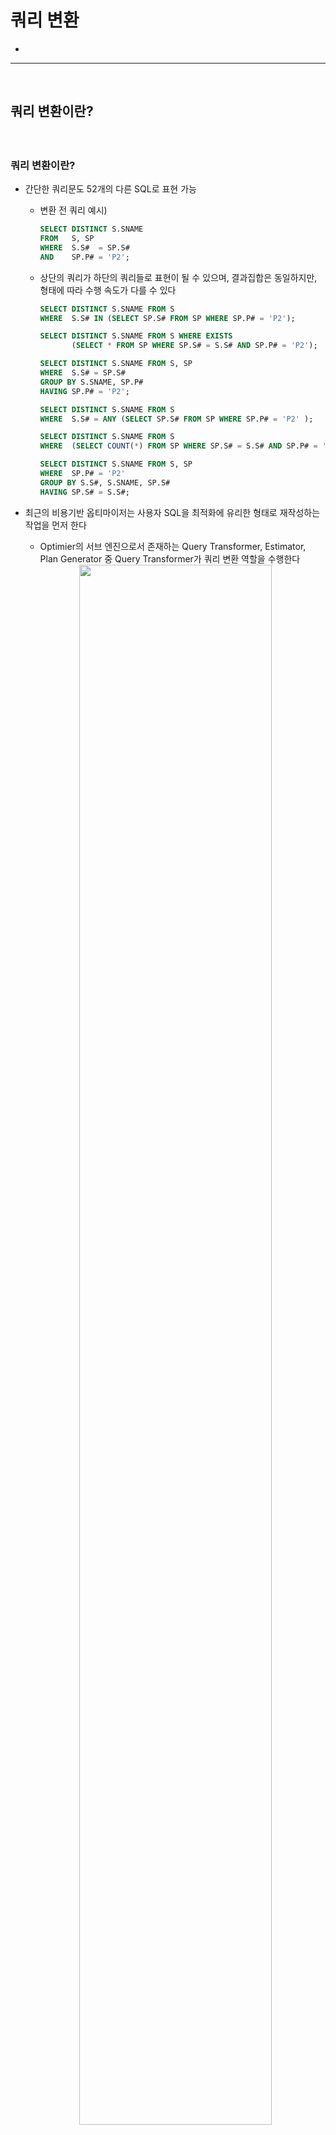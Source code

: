 # 쿼리 변환
> 
* 

<hr>
<br>

## 쿼리 변환이란?
#### 

<br>

### 쿼리 변환이란?
* 간단한 쿼리문도 52개의 다른 SQL로 표현 가능
  * 변환 전 쿼리 예시)
      ```sql
      SELECT DISTINCT S.SNAME
      FROM   S, SP
      WHERE  S.S#  = SP.S#
      AND    SP.P# = 'P2';
      ```
  * 상단의 쿼리가 하단의 쿼리들로 표현이 될 수 있으며, 결과집합은 동일하지만, 형태에 따라 수행 속도가 다를 수 있다
      ```sql
      SELECT DISTINCT S.SNAME FROM S
      WHERE  S.S# IN (SELECT SP.S# FROM SP WHERE SP.P# = 'P2');
    
      SELECT DISTINCT S.SNAME FROM S WHERE EXISTS
             (SELECT * FROM SP WHERE SP.S# = S.S# AND SP.P# = 'P2');
    
      SELECT DISTINCT S.SNAME FROM S, SP
      WHERE  S.S# = SP.S#
      GROUP BY S.SNAME, SP.P#
      HAVING SP.P# = 'P2';
    
      SELECT DISTINCT S.SNAME FROM S
      WHERE  S.S# = ANY (SELECT SP.S# FROM SP WHERE SP.P# = 'P2' );
    
      SELECT DISTINCT S.SNAME FROM S
      WHERE  (SELECT COUNT(*) FROM SP WHERE SP.S# = S.S# AND SP.P# = 'P2') > 0;
    
      SELECT DISTINCT S.SNAME FROM S, SP
      WHERE  SP.P# = 'P2'
      GROUP BY S.S#, S.SNAME, SP.S#
      HAVING SP.S# = S.S#;
      ```
* 최근의 비용기반 옵티마이저는 사용자 SQL을 최적화에 유리한 형태로 재작성하는 작업을 먼저 한다
  * Optimier의 서브 엔진으로서 존재하는 Query Transformer, Estimator, Plan Generator 중 Query Transformer가 쿼리 변환 역할을 수행한다
  <div align="center">
    <img width="80%" src="https://github.com/PoSungKim/development_study/assets/37537227/b0eb6d84-1e03-4879-9e8b-870dd920412a">
  </div>
  
  * ex) 처음에는 하단의 두 쿼리는 수행 속도가 다를 수 있지만, 쿼리 변환이 작동하면 동일한 수행 속도로 맞춰질 수 있다
      ```sql
      select *
      from   dept d
      where  not exists (select 'x'
                         from   emp
                         where  deptno = d.deptno);
    
      select d.*
      from   dept d, emp e
      where  e.deptno(+) = d.deptno
      and    e.rowid is null;
      ```
* 즉, 쿼리 변환 (Query Transformation)은, 쿼리 옵티마이저가 SQL을 분석해 의미적으로 동일하면서도 더 나은 성능이 기대되는 형태로 재작성하는 것을 말한다
  
<br>
<hr>
<br>
